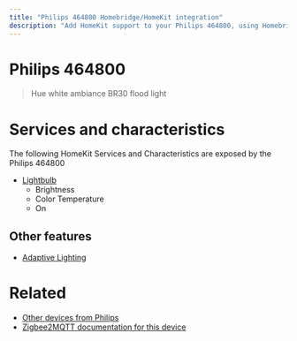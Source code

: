 ```yaml
---
title: "Philips 464800 Homebridge/HomeKit integration"
description: "Add HomeKit support to your Philips 464800, using Homebridge, Zigbee2MQTT and homebridge-z2m."
---
```

<!---
This file has been GENERATED using src/docgen/docgen.ts
DO NOT EDIT THIS FILE MANUALLY!
-->
# Philips 464800
> Hue white ambiance BR30 flood light


# Services and characteristics
The following HomeKit Services and Characteristics are exposed by
the Philips 464800

* [Lightbulb](../../light.md)
  * Brightness
  * Color Temperature
  * On

## Other features
* [Adaptive Lighting](../../light.md)

# Related
* [Other devices from Philips](../index.md#philips)
* [Zigbee2MQTT documentation for this device](https://www.zigbee2mqtt.io/devices/464800.html)